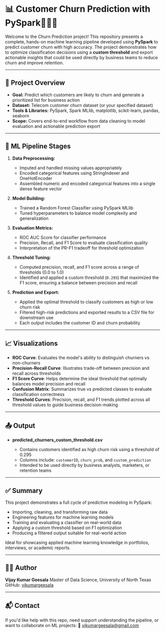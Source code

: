# 📊 Customer Churn Prediction with PySpark🎯📁📌

Welcome to the Churn Prediction project! This repository presents a complete, hands-on machine learning pipeline developed using **PySpark** to predict customer churn with high accuracy. The project demonstrates how to optimize classification decisions using a **custom threshold** and export actionable insights that could be used directly by business teams to reduce churn and improve retention.

---

## 🚀 Project Overview

* **Goal:** Predict which customers are likely to churn and generate a prioritized list for business action
* **Dataset:** Telecom customer churn dataset (or your specified dataset)
* **Tools & Libraries:** PySpark, Spark MLlib, matplotlib, scikit-learn, pandas, seaborn
* **Scope:** Covers end-to-end workflow from data cleaning to model evaluation and actionable prediction export

---

## 🧠 ML Pipeline Stages

1. **Data Preprocessing:**

   * Imputed and handled missing values appropriately
   * Encoded categorical features using StringIndexer and OneHotEncoder
   * Assembled numeric and encoded categorical features into a single dense feature vector

2. **Model Building:**

   * Trained a Random Forest Classifier using PySpark MLlib
   * Tuned hyperparameters to balance model complexity and generalization

3. **Evaluation Metrics:**

   * ROC AUC Score for classifier performance
   * Precision, Recall, and F1 Score to evaluate classification quality
   * Interpretation of the PR-F1 tradeoff for threshold optimization

4. **Threshold Tuning:**

   * Computed precision, recall, and F1 score across a range of thresholds (0.0 to 1.0)
   * Identified and applied a custom threshold (`0.295`) that maximized the F1 score, ensuring a balance between precision and recall

5. **Prediction and Export:**

   * Applied the optimal threshold to classify customers as high or low churn risk
   * Filtered high-risk predictions and exported results to a CSV file for downstream use
   * Each output includes the customer ID and churn probability

---

## 📈 Visualizations

* **ROC Curve**: Evaluates the model's ability to distinguish churners vs non-churners
* **Precision-Recall Curve**: Illustrates trade-off between precision and recall across thresholds
* **F1 Score Curve**: Helps determine the ideal threshold that optimally balances model precision and recall
* **Confusion Matrix**: Summarizes true vs predicted classes to evaluate classification correctness
* **Threshold Curves**: Precision, recall, and F1 trends plotted across all threshold values to guide business decision-making

---

## 📤 Output

* **predicted\_churners\_custom\_threshold.csv**

  * Contains customers identified as high churn risk using a threshold of 0.295
  * Columns include: `customerID`, `churn_prob`, and `custom_prediction`
  * Intended to be used directly by business analysts, marketers, or retention teams

---

## ✅ Summary

This project demonstrates a full cycle of predictive modeling in PySpark:

* Importing, cleaning, and transforming raw data
* Engineering features for machine learning models
* Training and evaluating a classifier on real-world data
* Applying a custom threshold based on F1 optimization
* Producing a filtered output suitable for real-world action

Ideal for showcasing applied machine learning knowledge in portfolios, interviews, or academic reports.

---

## 🧑‍💻 Author

**Vijay Kumar Geesala**
Master of Data Science, University of North Texas
GitHub: [vjkumargeesala](https://github.com/vjkumargeesala)

---

## 📬 Contact

If you'd like help with this repo, need support understanding the pipeline, or want to collaborate on ML projects:
📧 [vjkumargeesala@gmail.com](mailto:vjkumargeesala@gmail.com)

